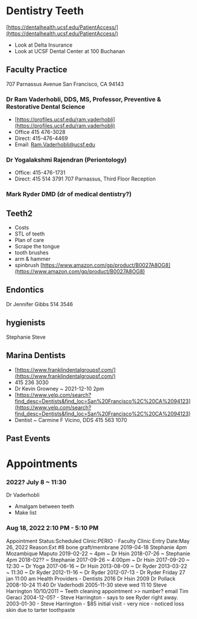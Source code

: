 # Dentistry Teeth

[https://dentalhealth.ucsf.edu/PatientAccess/](https://dentalhealth.ucsf.edu/PatientAccess/)

* Look at Delta Insurance
* Look at UCSF Dental Center at 100 Buchanan

## Faculty Practice

707 Parnassus Avenue San Francisco, CA 94143

### Dr Ram Vaderhobli, DDS, MS, Professor, Preventive & Restorative Dental Science

* [https://profiles.ucsf.edu/ram.vaderhobli](https://profiles.ucsf.edu/ram.vaderhobli)
* Office 415 476-3028
* Direct: 415-476-4469
* Email: [Ram.Vaderhobli@ucsf.edu](mailto:Ram.Vaderhobli@ucsf.edu)

### Dr Yogalakshmi Rajendran (Periontology)

* Office: 415-476-1731
* Direct: 415 514 3791 707 Parnassus, Third Floor Reception

### Mark Ryder DMD (dr of medical dentistry?)

## Teeth2

* Costs
* STL of teeth
* Plan of care
* Scrape the tongue
* tooth brushes
* arm & hammer
* spinbrush [https://www.amazon.com/gp/product/B0027A8OG8](https://www.amazon.com/gp/product/B0027A8OG8)

## Endontics

Dr Jennifer Gibbs 514 3546

## hygienists

Stephanie Steve

## Marina Dentists

* [https://www.franklindentalgroupsf.com/](https://www.franklindentalgroupsf.com/)
* 415 236 3030
* Dr Kevin Growney ~ 2021-12-10 2pm
* [https://www.yelp.com/search?find_desc=Dentists&find_loc=San%20Francisco%2C%20CA%2094123](https://www.yelp.com/search?find_desc=Dentists&find_loc=San%20Francisco%2C%20CA%2094123)
* Dentist ~ Carmine F Vicino, DDS 415 563 1070

## Past Events

# Appointments

### 2022? July 8 ~ 11:30

Dr Vaderhobli

* Amalgam between teeth
* Make list

### Aug 18, 2022 2:10 PM - 5:10 PM

Appointment Status:Scheduled Clinic:PERIO - Faculty Clinic Entry Date:May 26, 2022 Reason:Ext #8 bone graft/membrane 2019-04-18 Stephanie 4pm Mozambique Maputo 2019-02-22 ~ 4pm ~ Dr Hsin 2018-07-26 ~ Stephanie 4pm 2018-02?? ~ Stephanie 2017-09-26 ~ 4:00pm ~ Dr Hsin 2017-09-20 ~ 12:30 ~ Dr Yoga 2017-06-16 ~ Dr Hsin 2013-08-09 ~ Dr Ryder 2013-03-22 ~ 11:30 ~ Dr Ryder 2012-11-16 ~ Dr Ryder 2012-07-13 - Dr Ryder Friday 27 jan 11:00 am Health Providers - Dentists 2016 Dr Hsin 2009 Dr Pollack 2008-10-24 11:40 Dr Vaderhodli 2005-11-30 steve wed 11:10 Steve Harrington 10/10/2011 ~ Teeth cleaning appointment >> number? email Tim Geraci 2004-12-05? - Steve Harrington - says to see Ryder right away. 2003-01-30 - Steve Harrington - $85 initial visit - very nice - noticed loss skin due to tarter toothpaste